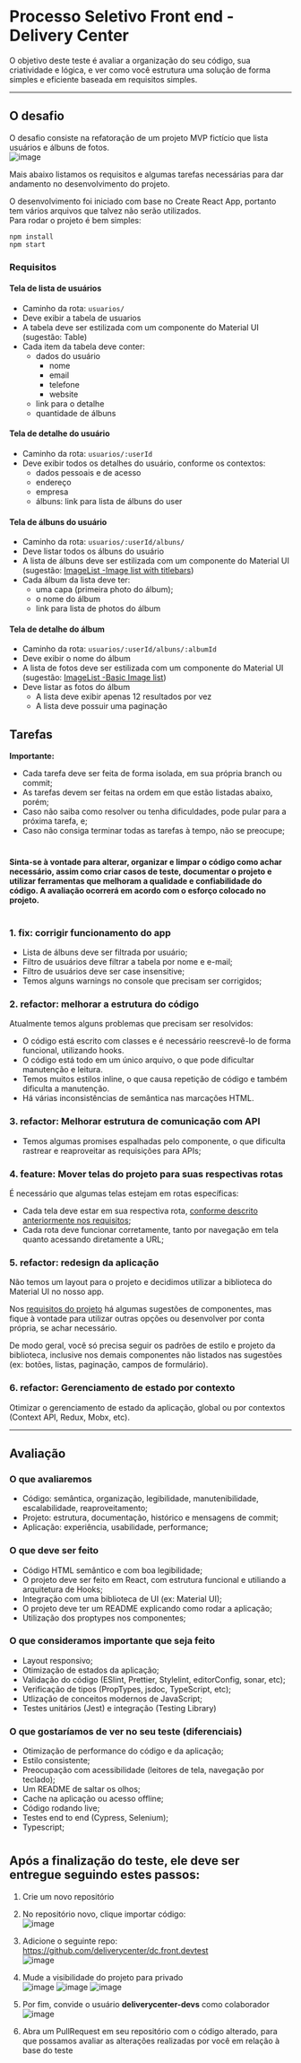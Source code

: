 # Processo Seletivo Front end - Delivery Center

O objetivo deste teste é avaliar a organização do seu código, sua criatividade e lógica, e ver como você estrutura uma solução de forma simples e eficiente baseada em requisitos simples.

---

## O desafio
O desafio consiste na refatoração de um projeto MVP fictício que lista usuários e álbuns de fotos.  
![image](https://user-images.githubusercontent.com/7800446/126558146-de2e5532-5d75-4184-87a3-bd38d9750c57.png)

Mais abaixo listamos os requisitos e algumas tarefas necessárias para dar andamento no desenvolvimento do projeto.  


O desenvolvimento foi iniciado com base no Create React App, portanto tem vários arquivos que talvez não serão utilizados.  
Para rodar o projeto é bem simples:
```
npm install
npm start
```

### <a id="requisitos"></a> Requisitos

#### Tela de lista de usuários
- Caminho da rota: `usuarios/`
- Deve exibir a tabela de usuarios
- A tabela deve ser estilizada com um componente do Material UI (sugestão: Table)
- Cada item da tabela deve conter:
  - dados do usuário
    - nome
    - email
    - telefone
    - website
  - link para o detalhe
  - quantidade de álbuns

#### Tela de detalhe do usuário
- Caminho da rota: `usuarios/:userId`
- Deve exibir todos os detalhes do usuário, conforme os contextos:
  - dados pessoais e de acesso
  - endereço
  - empresa
  - álbuns: link para lista de álbuns do user

#### Tela de álbuns do usuário
- Caminho da rota: `usuarios/:userId/albuns/`
- Deve listar todos os álbuns do usuário
- A lista de álbuns deve ser estilizada com um componente do Material UI (sugestão: [ImageList -Image list with titlebars](https://material-ui.com/components/image-list/#image-list-with-titlebars))
- Cada álbum da lista deve ter:
  - uma capa (primeira photo do álbum);
  - o nome do álbum
  - link para lista de photos do álbum

#### Tela de detalhe do álbum
- Caminho da rota: `usuarios/:userId/albuns/:albumId`
- Deve exibir o nome do álbum
- A lista de fotos deve ser estilizada com um componente do Material UI (sugestão: [ImageList -Basic Image list](https://material-ui.com/components/image-list/#basic-image-list))
- Deve listar as fotos do álbum
  - A lista deve exibir apenas 12 resultados por vez
  - A lista deve possuir uma paginação

## Tarefas

**Importante:**
- Cada tarefa deve ser feita de forma isolada, em sua própria branch ou commit;
- As tarefas devem ser feitas na ordem em que estão listadas abaixo, porém;
- Caso não saiba como resolver ou tenha dificuldades, pode pular para a próxima tarefa, e;
- Caso não consiga terminar todas as tarefas à tempo, não se preocupe;

#
**Sinta-se à vontade para alterar, organizar e limpar o código como achar necessário, assim como criar casos de teste, documentar o projeto e utilizar 
ferramentas que melhoram a qualidade e confiabilidade do código. A avaliação ocorrerá em acordo com o esforço colocado no projeto.**
#

### 1. fix: corrigir funcionamento do app
- Lista de álbuns deve ser filtrada por usuário;
- Filtro de usuários deve filtrar a tabela por nome e e-mail;
- Filtro de usuários deve ser case insensitive;
- Temos alguns warnings no console que precisam ser corrigidos;

### 2. refactor: melhorar a estrutura do código
Atualmente temos alguns problemas que precisam ser resolvidos:
- O código está escrito com classes e é necessário reescrevê-lo de forma funcional, utilizando hooks.
- O código está todo em um único arquivo, o que pode dificultar manutenção e leitura.
- Temos muitos estilos inline, o que causa repetição de código e também dificulta a manutenção.
- Há várias inconsistências de semântica nas marcações HTML.

### 3. refactor: Melhorar estrutura de comunicação com API
- Temos algumas promises espalhadas pelo componente, o que dificulta rastrear e reaproveitar as requisições para APIs;

### 4. feature: Mover telas do projeto para suas respectivas rotas
É necessário que algumas telas estejam em rotas específicas:
- Cada tela deve estar em sua respectiva rota, [conforme descrito anteriormente nos requisitos](#requisitos);
- Cada rota deve funcionar corretamente, tanto por navegação em tela quanto acessando diretamente a URL;

### 5. refactor: redesign da aplicação
Não temos um layout para o projeto e decidimos utilizar a biblioteca do Material UI no nosso app.  

Nos [requisitos do projeto](#requisitos) há algumas sugestões de componentes, mas fique à vontade para utilizar outras opções ou desenvolver por conta própria, se achar necessário.  

De modo geral, você só precisa seguir os padrões de estilo e projeto da biblioteca, inclusive nos demais componentes não listados nas sugestões (ex: botões, listas, paginação, campos de formulário).  

### 6. refactor: Gerenciamento de estado por contexto
Otimizar o gerenciamento de estado da aplicação, global ou por contextos (Context API, Redux, Mobx, etc).

---

## Avaliação

### O que avaliaremos
- Código: semântica, organização, legibilidade, manutenibilidade, escalabilidade, reaproveitamento;
- Projeto: estrutura, documentação, histórico e mensagens de commit;
- Aplicação: experiência, usabilidade, performance;

### O que deve ser feito
- Código HTML semântico e com boa legibilidade;
- O projeto deve ser feito em React, com estrutura funcional e utiliando a arquitetura de Hooks;
- Integração com uma biblioteca de UI (ex: Material UI);
- O projeto deve ter um README explicando como rodar a aplicação;
- Utilização dos proptypes nos componentes;

### O que consideramos importante que seja feito
- Layout responsivo;
- Otimização de estados da aplicação;
- Validação do código (ESlint, Prettier, Stylelint, editorConfig, sonar, etc);
- Verificação de tipos (PropTypes, jsdoc, TypeScript, etc);
- Utlização de conceitos modernos de JavaScript;
- Testes unitários (Jest) e integração (Testing Library)

### O que gostaríamos de ver no seu teste (diferenciais)
- Otimização de performance do código e da aplicação;
- Estilo consistente;
- Preocupação com acessibilidade (leitores de tela, navegação por teclado);
- Um README de saltar os olhos;
- Cache na aplicação ou acesso offline;
- Código rodando live;
- Testes end to end (Cypress, Selenium);
- Typescript;

#

## Após a finalização do teste, ele deve ser entregue seguindo estes passos:
1. Crie um novo repositório
2. No repositório novo, clique importar código:  
![image](https://user-images.githubusercontent.com/22237876/118177366-fa7a7700-b408-11eb-8ac3-4fe92758db03.png)

3. Adicione o seguinte repo: https://github.com/deliverycenter/dc.front.devtest  
![image](https://user-images.githubusercontent.com/22237876/118177376-fd756780-b408-11eb-8cb1-530516902db9.png)

4. Mude a visibilidade do projeto para privado  
![image](https://user-images.githubusercontent.com/22237876/118177453-167e1880-b409-11eb-9ebc-bfe6d0a76b78.png)
![image](https://user-images.githubusercontent.com/22237876/118177483-20a01700-b409-11eb-9c48-b759a9346f2e.png)
![image](https://user-images.githubusercontent.com/22237876/118177497-2564cb00-b409-11eb-9760-b671f9d8eced.png)

5. Por fim, convide o usuário **deliverycenter-devs** como colaborador  
![image](https://user-images.githubusercontent.com/22237876/118177547-39103180-b409-11eb-8884-50f4526f6ed7.png)

6. Abra um PullRequest em seu repositório com o código alterado, para que possamos avaliar as alterações realizadas por você em relação à base do teste
